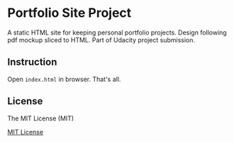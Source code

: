 # Portfolio Site Project

A static HTML site for keeping personal portfolio projects. Design following pdf mockup sliced to HTML. Part of Udacity project submission.  

## Instruction

Open `index.html` in browser. That's all.

## License

The MIT License (MIT)

[MIT License](https://opensource.org/licenses/MIT)
